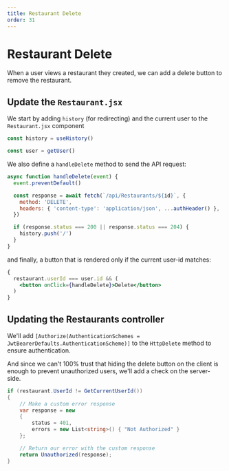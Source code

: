 ```yaml
---
title: Restaurant Delete
order: 31
---
```


# Restaurant Delete

When a user views a restaurant they created, we can add a delete button to
remove the restaurant.

## Update the `Restaurant.jsx`

We start by adding `history` (for redirecting) and the current user to the
`Restaurant.jsx` component

```javascript
const history = useHistory()

const user = getUser()
```

We also define a `handleDelete` method to send the API request:

```javascript
async function handleDelete(event) {
  event.preventDefault()

  const response = await fetch(`/api/Restaurants/${id}`, {
    method: 'DELETE',
    headers: { 'content-type': 'application/json', ...authHeader() },
  })

  if (response.status === 200 || response.status === 204) {
    history.push('/')
  }
}
```

and finally, a button that is rendered only if the current user-id matches:

```jsx
{
  restaurant.userId === user.id && (
    <button onClick={handleDelete}>Delete</button>
  )
}
```

## Updating the Restaurants controller

We'll add
`[Authorize(AuthenticationSchemes = JwtBearerDefaults.AuthenticationScheme)]` to
the `HttpDelete` method to ensure authentication.

And since we can't 100% trust that hiding the delete button on the client is
enough to prevent unauthorized users, we'll add a check on the server-side.

```csharp
if (restaurant.UserId != GetCurrentUserId())
{
    // Make a custom error response
    var response = new
    {
        status = 401,
        errors = new List<string>() { "Not Authorized" }
    };

    // Return our error with the custom response
    return Unauthorized(response);
}
```

<GithubCommitViewer repo="suncoast-devs/TacoTuesday" commit="faa35b8bbdf6d0c6853bbff4222ce2aa3a54a30c" />
